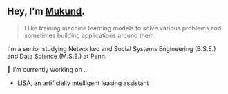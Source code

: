 ## Hey, I'm [Mukund](https://mukund-v.github.io).

> I like training machine learning models to solve various problems and sometimes building applications around them.

I'm a senior studying Networked and Social Systems Engineering (B.S.E.) and Data Science (M.S.E.) at Penn.

🔭  I’m currently working on ...
- LISA, an artificially intelligent leasing assistant

<!--
**mukund-v/mukund-v** is a ✨ _special_ ✨ repository because its `README.md` (this file) appears on your GitHub profile

Here are some ideas to get you started:

- 🔭 I’m currently working on ...
- 
- 👯 I’m looking to collaborate on ...
- 🤔 I’m looking for help with ...
- 💬 Ask me about ...
- 📫 How to reach me: ...
- 😄 Pronouns: ...
- ⚡ Fun fact: ...
-->
